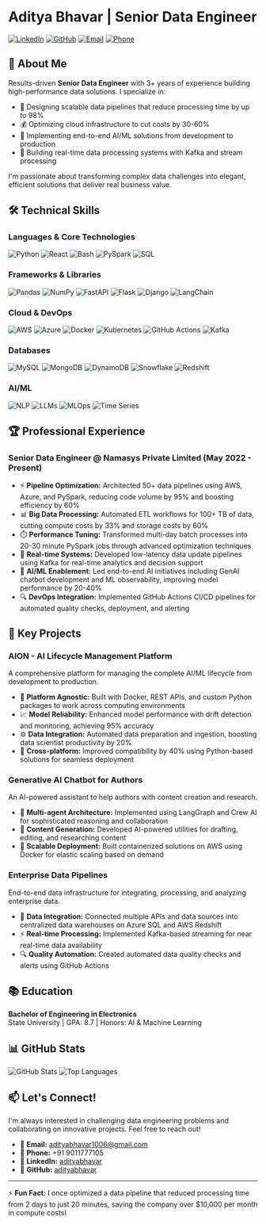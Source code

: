 # Aditya Bhavar | Senior Data Engineer

[![LinkedIn](https://img.shields.io/badge/LinkedIn-0077B5?style=for-the-badge&logo=linkedin&logoColor=white)](https://www.linkedin.com/in/adityabhavar/)
[![GitHub](https://img.shields.io/badge/GitHub-100000?style=for-the-badge&logo=github&logoColor=white)](https://github.com/adityabhavar)
[![Email](https://img.shields.io/badge/Email-D14836?style=for-the-badge&logo=gmail&logoColor=white)](mailto:adityabhavar1006@gmail.com)
[![Phone](https://img.shields.io/badge/Phone-25D366?style=for-the-badge&logo=phone&logoColor=white)](tel:+919011777105)

## 💫 About Me

Results-driven **Senior Data Engineer** with 3+ years of experience building high-performance data solutions. I specialize in:

- 🚀 Designing scalable data pipelines that reduce processing time by up to 98%
- 💰 Optimizing cloud infrastructure to cut costs by 30-60%
- 🤖 Implementing end-to-end AI/ML solutions from development to production
- 🔄 Building real-time data processing systems with Kafka and stream processing

I'm passionate about transforming complex data challenges into elegant, efficient solutions that deliver real business value.

## 🛠️ Technical Skills

### Languages & Core Technologies
![Python](https://img.shields.io/badge/Python-3776AB?style=flat-square&logo=python&logoColor=white)
![React](https://img.shields.io/badge/React-20232A?style=flat-square&logo=react&logoColor=61DAFB)
![Bash](https://img.shields.io/badge/Bash-4EAA25?style=flat-square&logo=gnu-bash&logoColor=white)
![PySpark](https://img.shields.io/badge/PySpark-E25A1C?style=flat-square&logo=apache-spark&logoColor=white)
![SQL](https://img.shields.io/badge/SQL-4479A1?style=flat-square&logo=postgresql&logoColor=white)

### Frameworks & Libraries
![Pandas](https://img.shields.io/badge/Pandas-150458?style=flat-square&logo=pandas&logoColor=white)
![NumPy](https://img.shields.io/badge/NumPy-013243?style=flat-square&logo=numpy&logoColor=white)
![FastAPI](https://img.shields.io/badge/FastAPI-009688?style=flat-square&logo=fastapi&logoColor=white)
![Flask](https://img.shields.io/badge/Flask-000000?style=flat-square&logo=flask&logoColor=white)
![Django](https://img.shields.io/badge/Django-092E20?style=flat-square&logo=django&logoColor=white)
![LangChain](https://img.shields.io/badge/LangChain-3670A0?style=flat-square&logo=chainlink&logoColor=white)

### Cloud & DevOps
![AWS](https://img.shields.io/badge/AWS-232F3E?style=flat-square&logo=amazon-aws&logoColor=white)
![Azure](https://img.shields.io/badge/Azure-0078D4?style=flat-square&logo=microsoft-azure&logoColor=white)
![Docker](https://img.shields.io/badge/Docker-2496ED?style=flat-square&logo=docker&logoColor=white)
![Kubernetes](https://img.shields.io/badge/Kubernetes-326CE5?style=flat-square&logo=kubernetes&logoColor=white)
![GitHub Actions](https://img.shields.io/badge/GitHub_Actions-2088FF?style=flat-square&logo=github-actions&logoColor=white)
![Kafka](https://img.shields.io/badge/Apache_Kafka-231F20?style=flat-square&logo=apache-kafka&logoColor=white)

### Databases
![MySQL](https://img.shields.io/badge/MySQL-4479A1?style=flat-square&logo=mysql&logoColor=white)
![MongoDB](https://img.shields.io/badge/MongoDB-47A248?style=flat-square&logo=mongodb&logoColor=white)
![DynamoDB](https://img.shields.io/badge/DynamoDB-4053D6?style=flat-square&logo=amazon-dynamodb&logoColor=white)
![Snowflake](https://img.shields.io/badge/Snowflake-29B5E8?style=flat-square&logo=snowflake&logoColor=white)
![Redshift](https://img.shields.io/badge/Redshift-8C4FFF?style=flat-square&logo=amazon-aws&logoColor=white)

### AI/ML
![NLP](https://img.shields.io/badge/NLP-3670A0?style=flat-square&logo=natural-language-processing&logoColor=white)
![LLMs](https://img.shields.io/badge/LLMs-DD0031?style=flat-square&logo=openai&logoColor=white)
![MLOps](https://img.shields.io/badge/MLOps-FF6F00?style=flat-square&logo=mlflow&logoColor=white)
![Time Series](https://img.shields.io/badge/Time_Series-026E00?style=flat-square&logo=influxdb&logoColor=white)

## 🏆 Professional Experience

### Senior Data Engineer @ Namasys Private Limited (May 2022 - Present)

- ⚡ **Pipeline Optimization:** Architected 50+ data pipelines using AWS, Azure, and PySpark, reducing code volume by 95% and boosting efficiency by 60%
- 📊 **Big Data Processing:** Automated ETL workflows for 100+ TB of data, cutting compute costs by 33% and storage costs by 60%
- ⏱️ **Performance Tuning:** Transformed multi-day batch processes into 20-30 minute PySpark jobs through advanced optimization techniques
- 🔄 **Real-time Systems:** Developed low-latency data update pipelines using Kafka for real-time analytics and decision support
- 🤖 **AI/ML Enablement:** Led end-to-end AI initiatives including GenAI chatbot development and ML observability, improving model performance by 20-40%
- 🔍 **DevOps Integration:** Implemented GitHub Actions CI/CD pipelines for automated quality checks, deployment, and alerting

## 🚀 Key Projects

### AION - AI Lifecycle Management Platform
A comprehensive platform for managing the complete AI/ML lifecycle from development to production.

- 🧠 **Platform Agnostic:** Built with Docker, REST APIs, and custom Python packages to work across computing environments
- 📈 **Model Reliability:** Enhanced model performance with drift detection and monitoring, achieving 95% accuracy
- ⚙️ **Data Integration:** Automated data preparation and ingestion, boosting data scientist productivity by 20%
- 🔌 **Cross-platform:** Improved compatibility by 40% using Python-based solutions for seamless deployment

### Generative AI Chatbot for Authors
An AI-powered assistant to help authors with content creation and research.

- 🤖 **Multi-agent Architecture:** Implemented using LangGraph and Crew AI for sophisticated reasoning and collaboration
- 📝 **Content Generation:** Developed AI-powered utilities for drafting, editing, and researching content
- 🚀 **Scalable Deployment:** Built containerized solutions on AWS using Docker for elastic scaling based on demand

### Enterprise Data Pipelines
End-to-end data infrastructure for integrating, processing, and analyzing enterprise data.

- 🔄 **Data Integration:** Connected multiple APIs and data sources into centralized data warehouses on Azure SQL and AWS Redshift
- ⚡ **Real-time Processing:** Implemented Kafka-based streaming for near real-time data availability
- 🔍 **Quality Automation:** Created automated data quality checks and alerts using GitHub Actions

## 📚 Education

**Bachelor of Engineering in Electronics**  
State University | GPA: 8.7 | Honors: AI & Machine Learning

## 📊 GitHub Stats

![GitHub Stats](https://github-readme-stats.vercel.app/api?username=adityabhavar&show_icons=true&theme=radical)
![Top Languages](https://github-readme-stats.vercel.app/api/top-langs/?username=adityabhavar&layout=compact&theme=radical)

## 📫 Let's Connect!

I'm always interested in challenging data engineering problems and collaborating on innovative projects. Feel free to reach out!

- 📧 **Email:** adityabhavar1006@gmail.com
- 📱 **Phone:** +91 9011777105
- 💼 **LinkedIn:** [adityabhavar](https://www.linkedin.com/in/adityabhavar/)
- 🐙 **GitHub:** [adityabhavar](https://github.com/adityabhavar)

---

⚡ **Fun Fact:** I once optimized a data pipeline that reduced processing time from 2 days to just 20 minutes, saving the company over $10,000 per month in compute costs!
